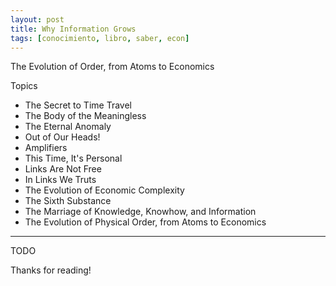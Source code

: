 ```yaml
---
layout: post
title: Why Information Grows
tags: [conocimiento, libro, saber, econ]
---
```


<!--Resumen-->
The Evolution of Order, from Atoms to Economics

Topics 

- The Secret to Time Travel
- The Body  of the Meaningless
- The Eternal Anomaly
- Out of Our Heads!
- Amplifiers
- This Time, It's Personal
- Links Are Not Free
- In Links We Truts
- The Evolution of Economic Complexity
- The Sixth Substance
- The Marriage of Knowledge, Knowhow, and Information
- The Evolution of Physical Order, from Atoms to Economics

---

<!--more-->
TODO
  
Thanks for reading!